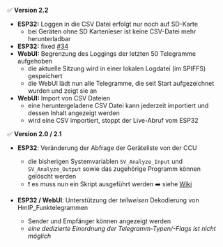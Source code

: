 :white_check_mark: **Version 2.2**
- **ESP32:** Loggen in die CSV Datei erfolgt nur noch auf SD-Karte
  - bei Geräten ohne SD Kartenleser ist keine CSV-Datei mehr herunterladbar
- **ESP32:** fixed [#34](https://github.com/jp112sdl/AskSinAnalyzer/issues/34)
- **WebUI:** Begrenzung des Loggings der letzten 50 Telegramme aufgehoben
  - die aktuelle Sitzung wird in einer lokalen Logdatei (im SPIFFS) gespeichert
  - die WebUI lädt nun alle Telegramme, die seit Start aufgezeichnet wurden und zeigt sie an
- **WebUI:** Import von CSV Dateien
  - eine heruntergeladene CSV Datei kann jederzeit importiert und dessen Inhalt angezeigt werden
  - wird eine CSV importiert, stoppt der Live-Abruf vom ESP32

:white_check_mark: **Version 2.0 / 2.1**
- **ESP32**: Veränderung der Abfrage der Geräteliste von der CCU
  - die bisherigen Systemvariablen `SV_Analyze_Input` und `SV_Analyze_Output` sowie das zugehörige Programm können gelöscht werden
  - :heavy_exclamation_mark: es muss nun ein Skript ausgeführt werden :arrow_right: siehe [Wiki](https://github.com/jp112sdl/AskSinAnalyzer/wiki/CCU_Unterstützung)
  
- **ESP32 / WebUI**: Unterstützung der *teilweisen* Dekodierung von HmIP_Funktelegrammen
  - Sender und Empfänger können angezeigt werden
  - *eine dedizierte Einordnung der Telegramm-Typen/-Flags ist nicht möglich*
